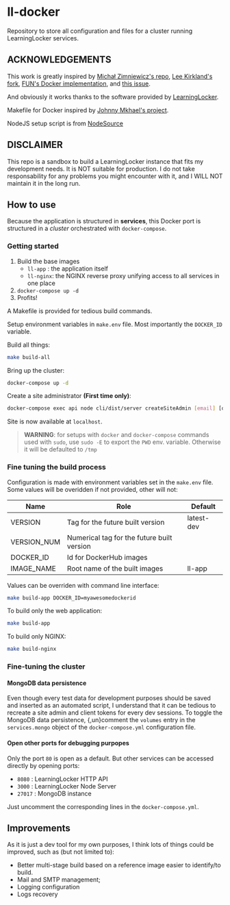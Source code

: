 # ll-docker

Repository to store all configuration and files for a cluster running LearningLocker services.

## ACKNOWLEDGEMENTS

This work is greatly inspired by [Michał Zimniewicz's repo](https://github.com/michzimny/learninglocker2-docker), [Lee Kirkland's fork](https://github.com/caperneoignis/learninglocker), [FUN's Docker implementation](https://github.com/openfun/learninglocker-docker), and [this issue](https://github.com/LearningLocker/learninglocker/issues/1281).

And obviously it works thanks to the software provided by [LearningLocker](https://github.com/LearningLocker).

Makefile for Docker inspired by [Johnny Mkhael's project](https://github.com/jmkhael/make-for-docker).

NodeJS setup script is from [NodeSource](https://github.com/nodesource/distributions)

## DISCLAIMER

This repo is a sandbox to build a LearningLocker instance that fits my development needs. It is NOT suitable for production. I do not take responsability for any problems you might encounter with it, and I WILL NOT maintain it in the long run.

## How to use

Because the application is structured in **services**, this Docker port is structured in a _cluster_ orchestrated with `docker-compose`.

### Getting started

1. Build the base images
    * `ll-app` : the application itself
    * `ll-nginx`: the NGINX reverse proxy unifying access to all services in one place
2. `docker-compose up -d`
3. Profits!

A Makefile is provided for tedious build commands.

Setup environment variables in `make.env` file. Most importantly the `DOCKER_ID` variable.


Build all things:

```bash
make build-all
```

Bring up the cluster:

```bash
docker-compose up -d
```

Create a site administrator **(First time only)**:

```bash
docker-compose exec api node cli/dist/server createSiteAdmin [email] [organization name] [password]
```

Site is now available at `localhost`.

> **WARNING**: for setups with `docker` and `docker-compose` commands used with `sudo`, use `sudo -E` to export the `PWD` env. variable. Otherwise it will be defaulted to `/tmp`

### Fine tuning the build process

Configuration is made with environment variables set in the `make.env` file. Some values will be overidden if not provided, other will not:

| Name      | Role                                     |  Default |
|-----------|------------------------------------------|----------|
|VERSION    |Tag for the future built version          |latest-dev|
|VERSION_NUM|Numerical tag for the future built version|          |
|DOCKER_ID  |Id for DockerHub images                   |          |
|IMAGE_NAME |Root name of the built images             |ll-app    |

Values can be overriden with command line interface:

```bash
make build-app DOCKER_ID=myawesomedockerid
```

To build only the web application:

```bash
make build-app
```

To build only NGINX:

```bash
make build-nginx
```

### Fine-tuning the cluster

#### MongoDB data persistence

Even though every test data for development purposes should be saved and inserted as an automated script, I understand that it can be tedious to recreate a site admin and client tokens for every dev sessions.
To toggle the MongoDB data persistence, {,un}comment the `volumes` entry in the `services.mongo` object of the `docker-compose.yml` configuration file.

#### Open other ports for debugging purpopes

Only the port `80` is open as a default. But other services can be accessed directly by opening ports:

* `8080` : LearningLocker HTTP API
* `3000` : LearningLocker Node Server
* `27017` : MongoDB instance

Just uncomment the corresponding lines in the `docker-compose.yml`.

## Improvements

As it is just a dev tool for my own purposes, I think lots of things could be improved, such as (but not limited to):

* Better multi-stage build based on a reference image easier to identify/to build.
* Mail and SMTP management;
* Logging configuration
* Logs recovery